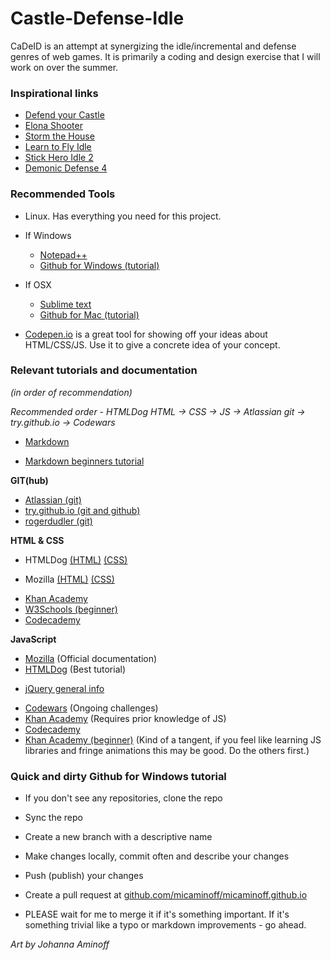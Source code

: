 # Castle-Defense-Idle

CaDeID is an attempt at synergizing the idle/incremental and defense genres of web games. It is primarily a coding and design exercise that I will work on over the summer.

### Inspirational links

* <html><a href="http://www.stickpage.com/defendyourcastleplay.shtml">Defend your Castle</a></html>

* <html><a href="http://www.kongregate.com/games/noanoa/elona-shooter?acomplete=elona">Elona Shooter</a></html>

* <html><a href="http://www.kongregate.com/games/Ivory/storm-the-house-3?acomplete=house">Storm the House</a></html>

* <html><a href="http://www.kongregate.com/games/light_bringer777/learn-to-fly-idle">Learn to Fly Idle</a></html>

* <html><a href="http://www.kongregate.com/games/lobstershow/stick-hero-idle-2">Stick Hero Idle 2</a></html>

* <html><a href="http://www.stickpage.com/dd4gameplay.shtml">Demonic Defense 4</a></html>

### Recommended Tools

* Linux. Has everything you need for this project.

* If Windows

  * <html><a href="http://notepad-plus-plus.org/">Notepad++</a></html>

  * <html><a href="https://windows.github.com/">Github for Windows </a><a href="https://help.github.com/articles/getting-started-with-github-for-windows/">(tutorial)</a></html>

* If OSX

  * <html><a href="http://www.sublimetext.com/">Sublime text</a></html>
  
  * <html><a href="https://mac.github.com/">Github for Mac </a><a href="https://mac.github.com/help.html">(tutorial)</a></html>
  
* [Codepen.io](http://codepen.io/pen/) is a great tool for showing off your ideas about HTML/CSS/JS. Use it to give a concrete idea of your concept.

### Relevant tutorials and documentation
*(in order of recommendation)*

*Recommended order - HTMLDog HTML -> CSS -> JS -> Atlassian git -> try.github.io -> Codewars*

* <html><a href="https://help.github.com/articles/markdown-basics/">Markdown</a></html>

* [Markdown beginners tutorial](http://markdowntutorial.com/)

**GIT(hub)**

* <html><a href="https://www.atlassian.com/git/tutorials/">Atlassian (git)</a></html>

* <html><a href="https://try.github.io/levels/1/challenges/1">try.github.io (git and github)</a></html>

* <html><a href="http://rogerdudler.github.io/git-guide/">rogerdudler (git)</a></html>

**HTML & CSS**

* HTMLDog <html><a href="http://htmldog.com/guides/html/">(HTML)</a> <a href="http://htmldog.com/guides/css/">(CSS)</a></html>

* Mozilla <html><a href="https://developer.mozilla.org/en-US/Learn/HTML">(HTML)</a> <a href="https://developer.mozilla.org/en-US/Learn/CSS">(CSS)</a></html>

* <html><a href="https://www.khanacademy.org/computing/computer-programming/html-css">Khan Academy</a></href>

* <html><a href="http://www.w3schools.com/html/">W3Schools (beginner)</a></html>

* <html><a href="http://www.codecademy.com/en/tracks/web">Codecademy</a></html>

**JavaScript**

* <html><a href="https://developer.mozilla.org/en-US/Learn/JavaScript">Mozilla</a></html> (Official documentation)

* <html><a href="http://htmldog.com/guides/javascript/">HTMLDog</a></html> (Best tutorial)

* [jQuery general info](http://pastebin.com/uSrszEg3)

* <html><a href="http://www.codewars.com/">Codewars</a></html> (Ongoing challenges)

* <html><a href="https://www.khanacademy.org/computing/computer-programming/html-css-js">Khan Academy</a></html> (Requires prior knowledge of JS)

* <html><a href="http://www.codecademy.com/en/tracks/javascript">Codecademy</a></html>

* <html><a href="https://www.khanacademy.org/computing/computer-programming/programming">Khan Academy (beginner)</a></html> (Kind of a tangent, if you feel like learning JS libraries and fringe animations this may be good. Do the others first.)

### Quick and dirty Github for Windows tutorial

* If you don't see any repositories, clone the repo

* Sync the repo

* Create a new branch with a descriptive name

* Make changes locally, commit often and describe your changes

* Push (publish) your changes

* Create a pull request at [github.com/micaminoff/micaminoff.github.io](http://www.github.com/micaminoff/micaminoff.github.io)

* PLEASE wait for me to merge it if it's something important. If it's something trivial like a typo or markdown improvements - go ahead.


*Art by Johanna Aminoff*
